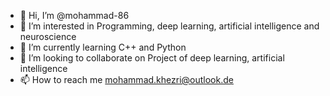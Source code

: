 - 👋 Hi, I’m @mohammad-86
- 👀 I’m interested in Programming, deep learning, artificial intelligence and neuroscience
- 🌱 I’m currently learning C++ and Python
- 💞️ I’m looking to collaborate on Project of deep learning, artificial intelligence
- 📫 How to reach me mohammad.khezri@outlook.de

<!---
mohammad-86/mohammad-86 is a ✨ special ✨ repository because its `README.md` (this file) appears on your GitHub profile.
You can click the Preview link to take a look at your changes.
--->
